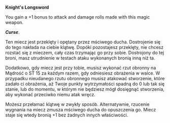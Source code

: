 **Knight's Longsword**

You gain a +1 bonus to attack and damage rolls made with this magic weapon.

_**Curse**_. 

Ten miecz jest przeklęty i opętany przez mściwego ducha. Dostrojenie się do tego nakłada na ciebie klątwę. Dopóki pozostajesz przeklęty, nie chcesz rozstać się z mieczem, cały czas trzymając go przy sobie. Dostrojony do tej broni, masz utrudnienie w testach ataku wykonanych bronią inną niż ta.

Dodatkowo, gdy miecz jest przy tobie, musisz wykonać rzut obronny na Mądrość o ST 15 za każdym razem, gdy odniesiesz obrażenia w walce. W przypadku nieudanego rzutu obronnego musisz atakować stworzenie, które zadało ci obrażenia, aż Twoje punkty wytrzymałości spadną do 0 lub tak się stanie, lub do momentu, w którym nie będziesz mógł dosięgnąć stworzenia, aby wykonać przeciwko niemu atak wręcz.

Możesz przełamać klątwę w zwykły sposób. Alternatywnie, rzucenie wygnania na miecz zmusza mściwego ducha do opuszczenia go. Miecz staje się wtedy bronią +1 bez żadnych innych właściwości.